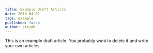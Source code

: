 ```yaml
---
title: Example Draft Article
date: 2013-04-01
tags: example
published: false
author: stejoh
---
```


This is an example draft article. You probably want to delete it and write your own articles
